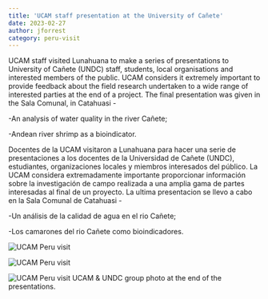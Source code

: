 ```yaml
---
title: 'UCAM staff presentation at the University of Cañete'
date: 2023-02-27
author: jforrest
category: peru-visit
---
```



UCAM staff visited Lunahuana to make a series of presentations to University of Cañete (UNDC) staff, students, local organisations and interested members of the public. 
UCAM considers it extremely important to provide feedback about the field research undertaken to a wide range of interested parties at the end of a project. 
The final presentation was given in the Sala Comunal, in Catahuasi -

-An analysis of water quality in the river Cañete;

-Andean river shrimp as a bioindicator.


Docentes de la UCAM visitaron a Lunahuana para hacer una serie de presentaciones a los docentes de la Universidad de Cañete (UNDC), estudiantes, organizaciones locales y miembros interesados del público. 
La UCAM considera extremadamente importante proporcionar información sobre la investigación de campo realizada a una amplia gama de partes interesadas al final de un proyecto. 
La ultima presentacion se llevo a cabo en la Sala Comunal de Catahuasi -

-Un análisis de la calidad de agua en el rio Cañete;

-Los camarones del rio Cañete como bioindicadores.


![UCAM Peru visit](/assets/posts/Catahuasi.JPG)


![UCAM Peru visit](/assets/posts/Catahuasi.JPG)


![UCAM Peru visit](/assets/posts/Catahuasi.JPG)
UCAM & UNDC group photo at the end of the presentations.
